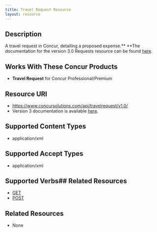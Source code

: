 ```yaml
---
title: Travel Request Resource 
layout: resource
---
```






## Description
A travel request in Concur, detailing a proposed expense.** **The documentation for the version 3.0 Requests resource can be found [here][1].

## Works With These Concur Products
* **Travel Request** for Concur Professional/Premium

## Resource URI
* <https://www.concursolutions.com/api/travelrequest/v1.0/>
* Version 3 documentation is available [here][1].

## Supported Content Types
* application/xml

## Supported Accept Types
* application/xml

## Supported Verbs## Related Resources
* [GET][2]
* [POST][3]

## Related Resources
* None

[1]: https://www.concursolutions.com/api/docs/index.html#!/Requests
[2]: https://developer.concur.com/travel-request/travel-request-resource/travel-request-resource-get
[3]: https://developer.concur.com/travel-request/travel-request-resource/travel-request-resource-post
